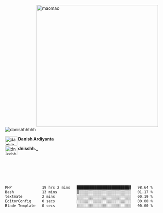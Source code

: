 <img align="right" alt="maomao" width="400" src="https://i.imgur.com/L23H0Ik.gif">

<p align="left"><img src="https://komarev.com/ghpvc/?username=danishhhhhh&label=Profile%20views&color=0e75b6&style=flat" alt="danishhhhhh" /></p>

[<img align="left" src="https://raw.githubusercontent.com/rahuldkjain/github-profile-readme-generator/master/src/images/icons/Social/linked-in-alt.svg" alt="danish ardiyanta" height="30" width="40" />](https://linkedin.com/in/danish-ardiyanta)
**Danish Ardiyanta**

[<img align="left" src="https://raw.githubusercontent.com/rahuldkjain/github-profile-readme-generator/master/src/images/icons/Social/instagram.svg" alt="dnisshh._" height="30" width="40" />](https://instagram.com/dnisshh._)
**dnisshh._**

</br></br></br></br></br>

<!--START_SECTION:waka-->

```txt
PHP              19 hrs 2 mins   ████████████████████████▓   98.64 %
Bash             13 mins         ▒░░░░░░░░░░░░░░░░░░░░░░░░   01.17 %
textmate         2 mins          ░░░░░░░░░░░░░░░░░░░░░░░░░   00.19 %
EditorConfig     0 secs          ░░░░░░░░░░░░░░░░░░░░░░░░░   00.00 %
Blade Template   0 secs          ░░░░░░░░░░░░░░░░░░░░░░░░░   00.00 %
```

<!--END_SECTION:waka-->
